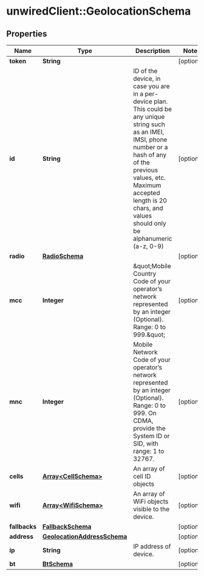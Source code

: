 # unwiredClient::GeolocationSchema

## Properties
Name | Type | Description | Notes
------------ | ------------- | ------------- | -------------
**token** | **String** |  | [optional] 
**id** | **String** | ID of the device, in case you are in a per-device plan. This could be any unique string such as an IMEI, IMSI, phone number or a hash of any of the previous values, etc. Maximum accepted length is 20 chars, and values should only be alphanumeric (a-z, 0-9) | [optional] 
**radio** | [**RadioSchema**](RadioSchema.md) |  | [optional] 
**mcc** | **Integer** | \&quot;Mobile Country Code of your operator’s network represented by an integer (Optional). Range: 0 to 999.\&quot; | [optional] 
**mnc** | **Integer** | Mobile Network Code of your operator’s network represented by an integer (Optional). Range: 0 to 999. On CDMA, provide the System ID or SID, with range: 1 to 32767. | [optional] 
**cells** | [**Array&lt;CellSchema&gt;**](CellSchema.md) | An array of cell ID objects | [optional] 
**wifi** | [**Array&lt;WifiSchema&gt;**](WifiSchema.md) | An array of WiFi objects visible to the device. | [optional] 
**fallbacks** | [**FallbackSchema**](FallbackSchema.md) |  | [optional] 
**address** | [**GeolocationAddressSchema**](GeolocationAddressSchema.md) |  | [optional] 
**ip** | **String** | IP address of device. | [optional] 
**bt** | [**BtSchema**](BtSchema.md) |  | [optional] 


